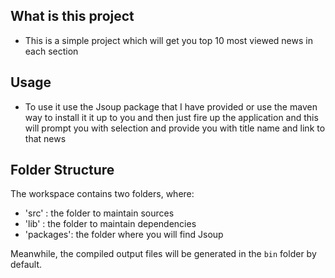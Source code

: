 ## What is this project

-   This is a simple project which will get you top 10 most viewed news in each section 

## Usage

-   To use it use the Jsoup package that I have provided or use the maven way to install it it up to you
    and then just fire up the application and this will prompt you with selection and provide you with title name and link to that news

## Folder Structure
The workspace contains two folders, where:

-   'src'     : the folder to maintain sources
-   'lib'     : the folder to maintain dependencies
-   'packages': the folder where you will find Jsoup

Meanwhile, the compiled output files will be generated in the `bin` folder by default.
